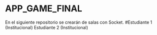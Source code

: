# APP_GAME_FINAL
En el siguiente repositorio se crearán de salas con Socket.
#Estudiante 1 (Institucional)
Estudiante 2 (Institucional)
